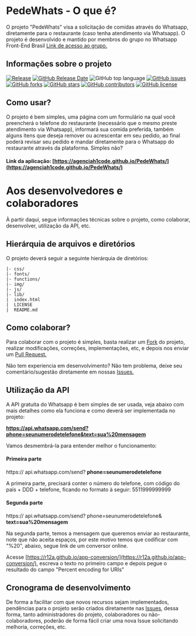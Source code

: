 # PedeWhats - O que é?

O projeto "PedeWhats" visa a solicitação de comidas através do Whatsapp, diretamente para o restaurante (caso tenha atendimento via Whatsapp). O projeto é desenvolvido e mantido por membros do grupo no Whatsapp Front-End Brasil [Link de acesso ao grupo.](https://chat.whatsapp.com/F1CVS6duSzo9yPWVPz9SuW)

## Informações sobre o projeto  

[![Release](https://img.shields.io/github/release/agenciah1code/PedeWhats.svg?label=version)](https://github.com/agenciah1code/PedeWhats/releases/latest)
[![GitHub Release Date](https://img.shields.io/github/release-date/agenciah1code/PedeWhats.svg)](https://github.com/agenciah1code/PedeWhats/releases/latest)
![GitHub top language](https://img.shields.io/github/languages/top/agenciah1code/PedeWhats.svg)
[![GitHub issues](https://img.shields.io/github/issues/agenciah1code/PedeWhats.svg)](https://github.com/agenciah1code/PedeWhats/issues)
[![GitHub forks](https://img.shields.io/github/forks/agenciah1code/PedeWhats.svg)](https://github.com/agenciah1code/PedeWhats/network)
[![GitHub stars](https://img.shields.io/github/stars/agenciah1code/PedeWhats.svg)](https://github.com/agenciah1code/PedeWhats/stargazers)
[![GitHub contributors](https://img.shields.io/github/contributors/agenciah1code/PedeWhats.svg)](https://github.com/agenciah1code/PedeWhats/graphs/contributors)
[![GitHub license](https://img.shields.io/github/license/agenciah1code/PedeWhats.svg)](https://github.com/agenciah1code/PedeWhats/blob/master/LICENSE)

## Como usar?

O projeto é bem simples, uma página com um formulário na qual você preencherá o telefone do restaurante (necessário que o mesmo preste atendimento via Whatsapp), informará sua comida preferida, também alguns itens que deseja remover ou acrescentar em seu pedido, ao final poderá revisar seu pedido e mandar diretamente para o Whatsapp do restaurante através da plataforma. Simples não?

#### **Link da aplicação: [https://agenciah1code.github.io/PedeWhats/](https://agenciah1code.github.io/PedeWhats/)**

# Aos desenvolvedores e colaboradores

À partir daqui, segue informações técnicas sobre o projeto, como colaborar, desenvolver, utilização da API, etc.

## Hierárquia de arquivos e diretórios

O projeto deverá seguir a seguinte hierárquia de diretórios:

```
|- css/  
|- fonts/  
|- functions/  
|- img/
|- js/
|- lib/
|  index.html
|  LICENSE
|  README.md
```

## Como colaborar?

Para colaborar com o projeto é simples, basta realizar um [Fork](https://github.com/agenciah1code/PedeWhats/fork) do projeto, realizar modificações, correções, implementações, etc, e depois nos enviar um [Pull Request.](https://github.com/agenciah1code/PedeWhats/pulls)

Não tem experiencia em desenvolvimento? Não tem problema, deixe seu comentário/sugestão diretamente em nossas [Issues.](https://github.com/agenciah1code/PedeWhats/issues)

## Utilização da API

A API gratuita do Whatsapp é bem simples de ser usada, veja abaixo com mais detalhes como ela funciona e como deverá ser implementada no projeto:

**https://api.whatsapp.com/send?phone=seunumerodetelefone&text=sua%20mensagem**

Vamos desmembrá-la para entender melhor o funcionamento:

#### Primeira parte

https:// api.whatsapp.com/send? **phone=seunumerodetelefone**

A primeira parte, precisará conter o número do telefone, com código do país + DDD + telefone, ficando no formato à seguir: 5511999999999

#### Segunda parte

https:// api.whatsapp.com/send? phone=seunumerodetelefone& **text=sua%20mensagem**

Na segunda parte, temos a mensagem que queremos enviar ao restaurante, note que não aceita espaços, por este motivo temos que codificar com "%20", abaixo, segue link de um conversor online.

Acesse [https://r12a.github.io/app-conversion/](https://r12a.github.io/app-conversion/), escreva o texto no primeiro campo e depois pegue o resultado do campo "Percent encoding for URIs"

## Cronograma de desenvolvimento

De forma a facilitar com que novos recursos sejam implementados, pendências para o projeto serão criados diretamente nas [Issues](https://github.com/agenciah1code/PedeWhats/issues), dessa forma, tanto administradores do projeto, colaboradores ou não-colaboradores, poderão de forma fácil criar uma nova Issue solicitando melhoria, correções, etc.